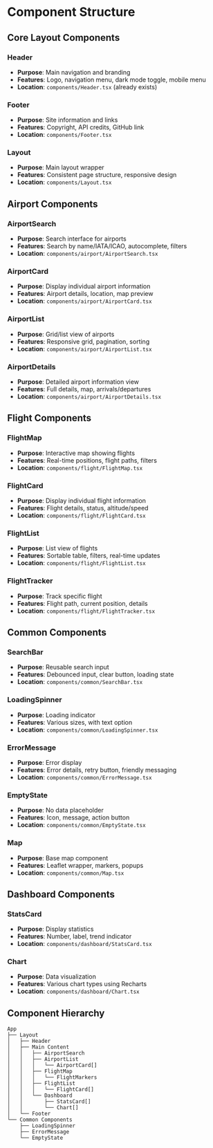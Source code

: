 # Component Structure

## Core Layout Components

### Header
- **Purpose**: Main navigation and branding
- **Features**: Logo, navigation menu, dark mode toggle, mobile menu
- **Location**: `components/Header.tsx` (already exists)

### Footer
- **Purpose**: Site information and links
- **Features**: Copyright, API credits, GitHub link
- **Location**: `components/Footer.tsx`

### Layout
- **Purpose**: Main layout wrapper
- **Features**: Consistent page structure, responsive design
- **Location**: `components/Layout.tsx`

## Airport Components

### AirportSearch
- **Purpose**: Search interface for airports
- **Features**: Search by name/IATA/ICAO, autocomplete, filters
- **Location**: `components/airport/AirportSearch.tsx`

### AirportCard
- **Purpose**: Display individual airport information
- **Features**: Airport details, location, map preview
- **Location**: `components/airport/AirportCard.tsx`

### AirportList
- **Purpose**: Grid/list view of airports
- **Features**: Responsive grid, pagination, sorting
- **Location**: `components/airport/AirportList.tsx`

### AirportDetails
- **Purpose**: Detailed airport information view
- **Features**: Full details, map, arrivals/departures
- **Location**: `components/airport/AirportDetails.tsx`

## Flight Components

### FlightMap
- **Purpose**: Interactive map showing flights
- **Features**: Real-time positions, flight paths, filters
- **Location**: `components/flight/FlightMap.tsx`

### FlightCard
- **Purpose**: Display individual flight information
- **Features**: Flight details, status, altitude/speed
- **Location**: `components/flight/FlightCard.tsx`

### FlightList
- **Purpose**: List view of flights
- **Features**: Sortable table, filters, real-time updates
- **Location**: `components/flight/FlightList.tsx`

### FlightTracker
- **Purpose**: Track specific flight
- **Features**: Flight path, current position, details
- **Location**: `components/flight/FlightTracker.tsx`

## Common Components

### SearchBar
- **Purpose**: Reusable search input
- **Features**: Debounced input, clear button, loading state
- **Location**: `components/common/SearchBar.tsx`

### LoadingSpinner
- **Purpose**: Loading indicator
- **Features**: Various sizes, with text option
- **Location**: `components/common/LoadingSpinner.tsx`

### ErrorMessage
- **Purpose**: Error display
- **Features**: Error details, retry button, friendly messaging
- **Location**: `components/common/ErrorMessage.tsx`

### EmptyState
- **Purpose**: No data placeholder
- **Features**: Icon, message, action button
- **Location**: `components/common/EmptyState.tsx`

### Map
- **Purpose**: Base map component
- **Features**: Leaflet wrapper, markers, popups
- **Location**: `components/common/Map.tsx`

## Dashboard Components

### StatsCard
- **Purpose**: Display statistics
- **Features**: Number, label, trend indicator
- **Location**: `components/dashboard/StatsCard.tsx`

### Chart
- **Purpose**: Data visualization
- **Features**: Various chart types using Recharts
- **Location**: `components/dashboard/Chart.tsx`

## Component Hierarchy

```
App
├── Layout
│   ├── Header
│   ├── Main Content
│   │   ├── AirportSearch
│   │   ├── AirportList
│   │   │   └── AirportCard[]
│   │   ├── FlightMap
│   │   │   └── FlightMarkers
│   │   ├── FlightList
│   │   │   └── FlightCard[]
│   │   └── Dashboard
│   │       ├── StatsCard[]
│   │       └── Chart[]
│   └── Footer
└── Common Components
    ├── LoadingSpinner
    ├── ErrorMessage
    └── EmptyState
```